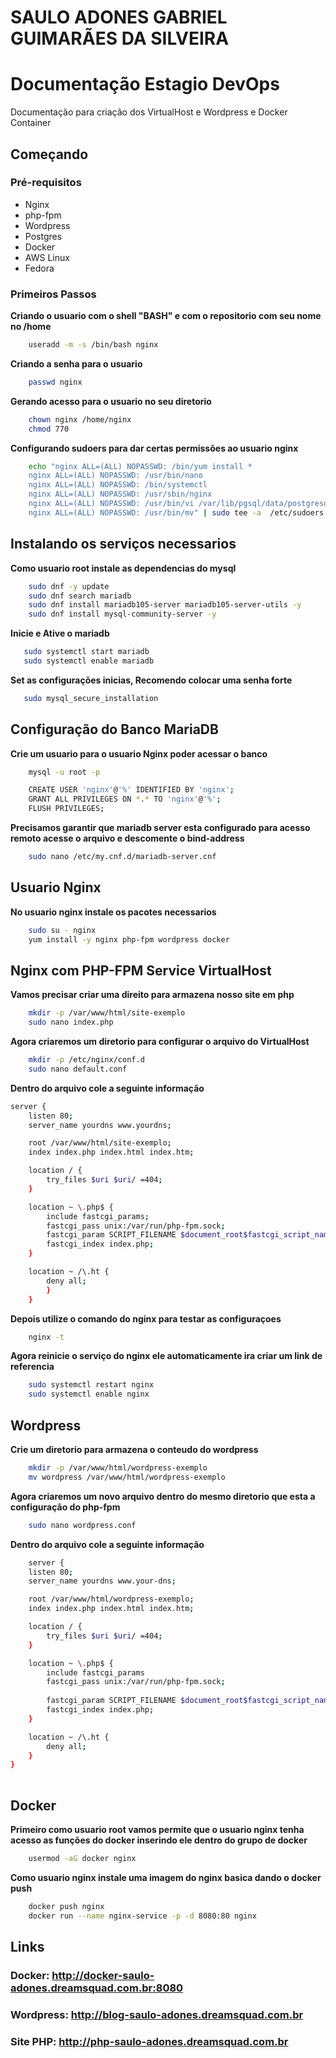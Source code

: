 # SAULO ADONES GABRIEL GUIMARÃES DA SILVEIRA
# Documentação Estagio DevOps

Documentação para criação dos VirtualHost e Wordpress e Docker Container

## Começando

### Pré-requisitos

- Nginx
- php-fpm
- Wordpress
- Postgres
- Docker
- AWS Linux
- Fedora

### Primeiros Passos

**Criando o usuario com o shell "BASH" e com o repositorio com seu nome no /home** 

```bash
    useradd -m -s /bin/bash nginx
```

**Criando a senha para o usuario**

```bash
    passwd nginx
```
**Gerando acesso para o usuario no seu diretorio**
```bash
    chown nginx /home/nginx
    chmod 770 
```

**Configurando sudoers para dar certas permissões ao usuario nginx**


```bash
    echo "nginx ALL=(ALL) NOPASSWD: /bin/yum install *
    nginx ALL=(ALL) NOPASSWD: /usr/bin/nano
    nginx ALL=(ALL) NOPASSWD: /bin/systemctl
    nginx ALL=(ALL) NOPASSWD: /usr/sbin/nginx
    nginx ALL=(ALL) NOPASSWD: /usr/bin/vi /var/lib/pgsql/data/postgresql.conf
    nginx ALL=(ALL) NOPASSWD: /usr/bin/mv" | sudo tee -a  /etc/sudoers.d/nginx_sudoers    
```

## Instalando os serviços necessarios

**Como usuario root instale as dependencias do mysql**

```bash
    sudo dnf -y update
    sudo dnf search mariadb
    sudo dnf install mariadb105-server mariadb105-server-utils -y
    sudo dnf install mysql-community-server -y
```

**Inicie e Ative o mariadb**

```bash
   sudo systemctl start mariadb
   sudo systemctl enable mariadb
```
**Set as configurações inicias, Recomendo colocar uma senha forte**

```bash
   sudo mysql_secure_installation
```

## Configuração do Banco MariaDB

**Crie um usuario para o usuario Nginx poder acessar o banco**

```bash
    mysql -u root -p
```
```bash
    CREATE USER 'nginx'@'%' IDENTIFIED BY 'nginx';
    GRANT ALL PRIVILEGES ON *.* TO 'nginx'@'%';
    FLUSH PRIVILEGES;
```
**Precisamos garantir que mariadb server esta configurado para acesso remoto acesse o arquivo e descomente o bind-address**

```bash
    sudo nano /etc/my.cnf.d/mariadb-server.cnf 
```

## Usuario Nginx

**No usuario nginx instale os pacotes necessarios**

```bash
    sudo su - nginx
    yum install -y nginx php-fpm wordpress docker
```

## Nginx com PHP-FPM Service VirtualHost

**Vamos precisar criar uma direito para armazena nosso site em php**

```bash
    mkdir -p /var/www/html/site-exemplo
    sudo nano index.php
```

**Agora criaremos um diretorio para configurar o arquivo do VirtualHost**

```bash
    mkdir -p /etc/nginx/conf.d
    sudo nano default.conf
```

**Dentro do arquivo cole a seguinte informação**

```bash
server {
    listen 80;
    server_name yourdns www.yourdns;

    root /var/www/html/site-exemplo;  
    index index.php index.html index.htm;

    location / {
        try_files $uri $uri/ =404;
    }

    location ~ \.php$ {
        include fastcgi_params;
        fastcgi_pass unix:/var/run/php-fpm.sock;  
        fastcgi_param SCRIPT_FILENAME $document_root$fastcgi_script_name;
        fastcgi_index index.php;
    }

    location ~ /\.ht {
        deny all;
        }
    }

```
**Depois utilize o comando do nginx para testar as configuraçoes**

```bash
    nginx -t
```

**Agora reinicie o serviço do nginx ele automaticamente ira criar um link de referencia**

```bash
    sudo systemctl restart nginx
    sudo systemctl enable nginx
```

## Wordpress

**Crie um diretorio para armazena o conteudo do wordpress**

```bash
    mkdir -p /var/www/html/wordpress-exemplo
    mv wordpress /var/www/html/wordpress-exemplo
```

**Agora criaremos um novo arquivo dentro do mesmo diretorio que esta a configuração do php-fpm**

```bash
    sudo nano wordpress.conf
```

**Dentro do arquivo cole a seguinte informação**
```bash
    server {
    listen 80;
    server_name yourdns www.your-dns;

    root /var/www/html/wordpress-exemplo; 
    index index.php index.html index.htm;

    location / {
        try_files $uri $uri/ =404;
    }

    location ~ \.php$ {
        include fastcgi_params
        fastcgi_pass unix:/var/run/php-fpm.sock;
        
        fastcgi_param SCRIPT_FILENAME $document_root$fastcgi_script_name;
        fastcgi_index index.php;
    }

    location ~ /\.ht {
        deny all;
    }
}
  
```

## Docker

**Primeiro como usuario root vamos permite que o usuario nginx tenha acesso as funções do docker inserindo ele dentro do grupo de docker**

```bash
    usermod -aG docker nginx
```

**Como usuario nginx instale uma imagem do nginx basica dando o docker push**

```bash
    docker push nginx
    docker run --name nginx-service -p -d 8080:80 nginx
```

## Links

### Docker: http://docker-saulo-adones.dreamsquad.com.br:8080
### Wordpress: http://blog-saulo-adones.dreamsquad.com.br
### Site PHP: http://php-saulo-adones.dreamsquad.com.br

